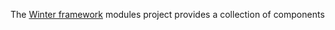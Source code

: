 
The [Winter framework](https://www.winterframework.io) modules project provides a collection of components 